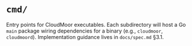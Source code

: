 # `cmd/`

Entry points for CloudMoor executables. Each subdirectory will host a Go `main` package wiring dependencies for a binary (e.g., `cloudmoor`, `cloudmoord`). Implementation guidance lives in `docs/spec.md` §3.1.
